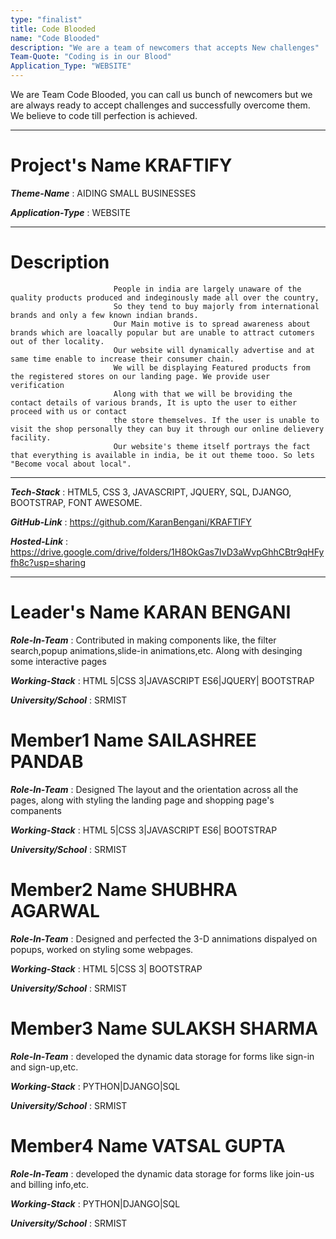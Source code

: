 ```yaml
---
type: "finalist"                   
title: Code Blooded
name: "Code Blooded"
description: "We are a team of newcomers that accepts New challenges"
Team-Quote: "Coding is in our Blood"
Application_Type: "WEBSITE"
---
```


We are Team Code Blooded, you can call us bunch of newcomers but we are always ready to accept challenges and successfully overcome them. We believe to code till perfection is achieved.

---

# Project's Name  KRAFTIFY

_**Theme-Name**_ :  AIDING SMALL BUSINESSES

_**Application-Type**_ : WEBSITE  

---

# Description

                           People in india are largely unaware of the quality products produced and indeginously made all over the country, 
                           So they tend to buy majorly from international brands and only a few known indian brands.
                           Our Main motive is to spread awareness about brands which are loacally popular but are unable to attract cutomers out of ther locality.
                           Our website will dynamically advertise and at same time enable to increase their consumer chain.
                           We will be displaying Featured products from the registered stores on our landing page. We provide user verification
                           Along with that we will be broviding the contact details of various brands, It is upto the user to either proceed with us or contact
                           the store themselves. If the user is unable to visit the shop personally they can buy it through our online delievery facility.
                           Our website's theme itself portrays the fact that everything is available in india, be it out theme tooo. So lets "Become vocal about local".                          

---

_**Tech-Stack**_  :   HTML5, CSS 3, JAVASCRIPT, JQUERY, SQL, DJANGO, BOOTSTRAP, FONT AWESOME. 

_**GitHub-Link**_ : https://github.com/KaranBengani/KRAFTIFY   

_**Hosted-Link**_ : https://drive.google.com/drive/folders/1H8OkGas7IvD3aWvpGhhCBtr9qHFyfh8c?usp=sharing  


---


# Leader's Name    KARAN BENGANI

_**Role-In-Team**_  : Contributed in making components like, the filter search,popup animations,slide-in animations,etc. Along with desinging some interactive pages

_**Working-Stack**_ : HTML 5|CSS 3|JAVASCRIPT ES6|JQUERY| BOOTSTRAP

_**University/School**_ : SRMIST


# Member1 Name SAILASHREE PANDAB

_**Role-In-Team**_  : Designed The layout and the orientation across all the pages, along with styling the landing page and shopping page's companents

_**Working-Stack**_ : HTML 5|CSS 3|JAVASCRIPT ES6| BOOTSTRAP

_**University/School**_ : SRMIST



# Member2 Name  SHUBHRA AGARWAL

_**Role-In-Team**_  : Designed and perfected the 3-D annimations dispalyed on popups, worked on styling some webpages.

_**Working-Stack**_ : HTML 5|CSS 3| BOOTSTRAP

_**University/School**_ : SRMIST



# Member3 Name SULAKSH SHARMA

_**Role-In-Team**_  : developed the dynamic data storage for forms like sign-in and sign-up,etc.

_**Working-Stack**_ : PYTHON|DJANGO|SQL

_**University/School**_ : SRMIST



# Member4 Name VATSAL GUPTA

_**Role-In-Team**_  : developed the dynamic data storage for forms like join-us and billing info,etc.

_**Working-Stack**_ : PYTHON|DJANGO|SQL

_**University/School**_ : SRMIST
